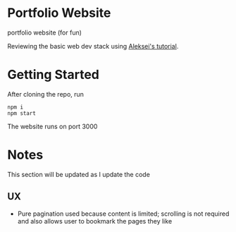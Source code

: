 # Portfolio Website

portfolio website (for fun)

Reviewing the basic web dev stack using [Aleksei's tutorial](https://dev.to/alekseiberezkin/setting-up-react-typescript-app-without-create-react-app-oph).

# Getting Started

After cloning the repo, run

```
npm i
npm start
```

The website runs on port 3000

# Notes

This section will be updated as I update the code

## UX

- Pure pagination used because content is limited; scrolling is not required and also allows user to bookmark the pages they like
